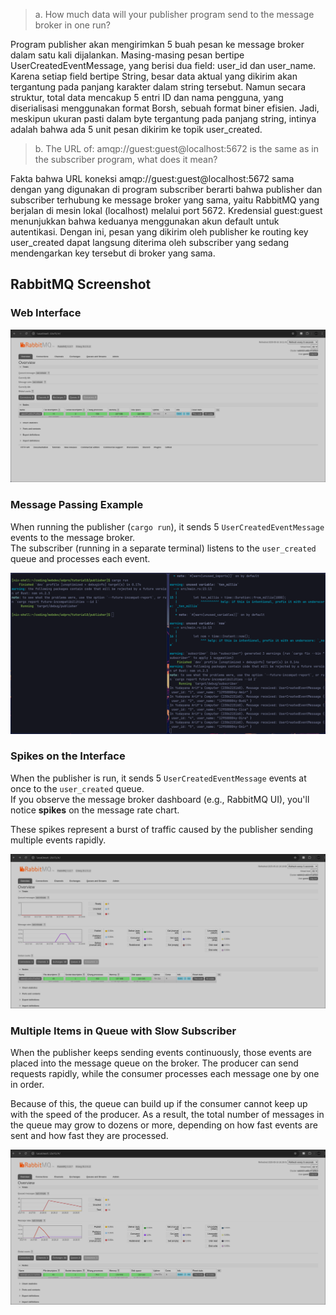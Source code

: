 > a. How much data will your publisher program send to the message broker in one run?

Program publisher akan mengirimkan 5 buah pesan ke message broker dalam satu kali dijalankan. Masing-masing pesan bertipe UserCreatedEventMessage, yang berisi dua field: user_id dan user_name. Karena setiap field bertipe String, besar data aktual yang dikirim akan tergantung pada panjang karakter dalam string tersebut. Namun secara struktur, total data mencakup 5 entri ID dan nama pengguna, yang diserialisasi menggunakan format Borsh, sebuah format biner efisien. Jadi, meskipun ukuran pasti dalam byte tergantung pada panjang string, intinya adalah bahwa ada 5 unit pesan dikirim ke topik user_created.

> b. The URL of: amqp://guest:guest@localhost:5672 is the same as in the subscriber program, what does it mean?

Fakta bahwa URL koneksi amqp://guest:guest@localhost:5672 sama dengan yang digunakan di program subscriber berarti bahwa publisher dan subscriber terhubung ke message broker yang sama, yaitu RabbitMQ yang berjalan di mesin lokal (localhost) melalui port 5672. Kredensial guest:guest menunjukkan bahwa keduanya menggunakan akun default untuk autentikasi. Dengan ini, pesan yang dikirim oleh publisher ke routing key user_created dapat langsung diterima oleh subscriber yang sedang mendengarkan key tersebut di broker yang sama.

## RabbitMQ Screenshot

### Web Interface

![rabbitmq screenshot](./images/rabbitmq_screenshot.png)

### Message Passing Example

When running the publisher (`cargo run`), it sends 5 `UserCreatedEventMessage` events to the message broker.  
The subscriber (running in a separate terminal) listens to the `user_created` queue and processes each event.

![message passing screenshot](./images/message_passing_screenshot.png)

### Spikes on the Interface

When the publisher is run, it sends 5 `UserCreatedEventMessage` events at once to the `user_created` queue.  
If you observe the message broker dashboard (e.g., RabbitMQ UI), you'll notice **spikes** on the message rate chart.

These spikes represent a burst of traffic caused by the publisher sending multiple events rapidly.

![rabbitmq spikes screenshot](./images/rabbitmq_spikes_screenshot.png)

### Multiple Items in Queue with Slow Subscriber

When the publisher keeps sending events continuously, those events are placed into the message queue on the broker. The producer can send requests rapidly, while the consumer processes each message one by one in order.

Because of this, the queue can build up if the consumer cannot keep up with the speed of the producer. As a result, the total number of messages in the queue may grow to dozens or more, depending on how fast events are sent and how fast they are processed.

![slow subscriber screenshot](./images/slow_subscriber_queue_screenshot.png)
